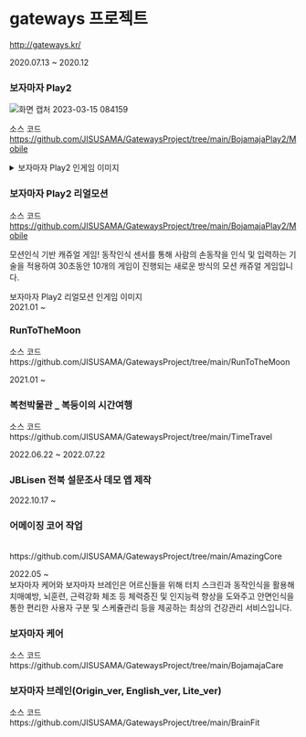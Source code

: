 # gateways 프로젝트

http://gateways.kr/


2020.07.13 ~ 2020.12 
<h3>보자마자 Play2</h3>

![화면 캡처 2023-03-15 084159](https://user-images.githubusercontent.com/38304918/225186471-ada6bcce-e0bf-4c01-99f6-d2810922fb8c.png)

소스 코드
<br>https://github.com/JISUSAMA/GatewaysProject/tree/main/BojamajaPlay2/Mobile

<details>
<summary> 보자마자 Play2 인게임 이미지 </summary>

![화면 캡처 2023-03-15 084159](https://user-images.githubusercontent.com/38304918/225186471-ada6bcce-e0bf-4c01-99f6-d2810922fb8c.png)
![화면 캡처 2023-03-15 084545](https://user-images.githubusercontent.com/38304918/225186482-c0c77481-0a8f-4ada-8ebe-3c92ff8d4b01.png)
![화면 캡처 2023-03-15 084636](https://user-images.githubusercontent.com/38304918/225186490-060bb3e0-7664-40db-9c0a-2f8eb7090a74.png)
![화면 캡처 2023-03-15 084704](https://user-images.githubusercontent.com/38304918/225186493-fff84767-fb0d-4b03-9f51-4404d49cd176.png)

</details>

<h3>보자마자 Play2 리얼모션</h3>

소스 코드
<br>https://github.com/JISUSAMA/GatewaysProject/tree/main/BojamajaPlay2/Mobile  

모션인식 기반 캐쥬얼 게임!
동작인식 센서를 통해 사람의 손동작을 인식 및 입력하는 기술을 적용하여 30초동안 10개의 게임이 진행되는 새로운 방식의 모션 캐쥬얼 게임입니다.

<summary> 보자마자 Play2 리얼모션 인게임 이미지</summary>


</details>
2021.01 ~ 
<h3>RunToTheMoon</h3>
소스 코드
<br>https://github.com/JISUSAMA/GatewaysProject/tree/main/RunToTheMoon

2021.01 ~ 
<h3>복천박물관 _ 복둥이의 시간여행</h3>
소스 코드 
<br>https://github.com/JISUSAMA/GatewaysProject/tree/main/TimeTravel

2022.06.22 ~ 2022.07.22  
<h3>JBLisen 전북 설문조사 데모 앱 제작</h3>

2022.10.17 ~ 
<h3>어메이징 코어 작업</h3>
<br>https://github.com/JISUSAMA/GatewaysProject/tree/main/AmazingCore

2022.05 ~  
보자마자 케어와 보자마자 브레인은 어르신들을 위해 터치 스크린과 동작인식을 활용해 치매예방, 뇌훈련, 근력강화 체조 등 체력증진 및 인지능력 향상을 도와주고 
안면인식을 통한 편리한 사용자 구분 및 스케쥴관리 등을 제공하는 최상의 건강관리 서비스입니다.

<h3>보자마자 케어</h3>
소스 코드 
<br>https://github.com/JISUSAMA/GatewaysProject/tree/main/BojamajaCare

<h3>보자마자 브레인(Origin_ver, English_ver, Lite_ver)</h3>
소스 코드 
<br>https://github.com/JISUSAMA/GatewaysProject/tree/main/BrainFit

